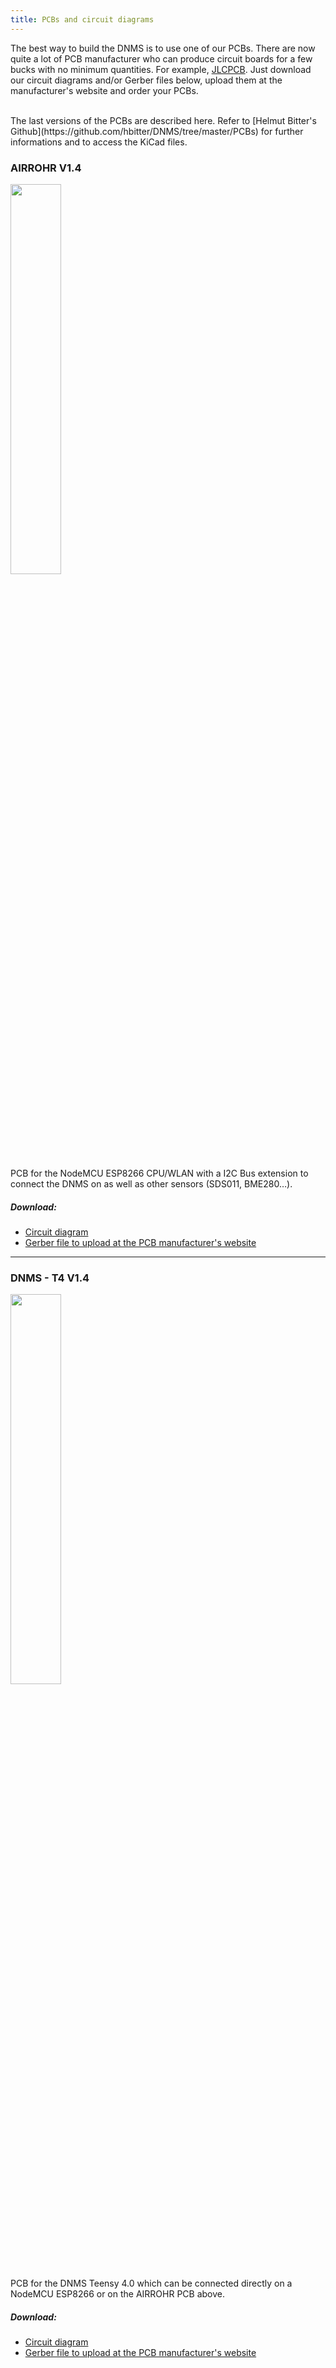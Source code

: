 ```yaml
---
title: PCBs and circuit diagrams
---
```


The best way to build the DNMS is to use one of our PCBs.
There are now quite a lot of PCB manufacturer who can produce circuit boards for a few bucks with no minimum quantities. For example, [JLCPCB](https://jlcpcb.com/).
Just download our circuit diagrams and/or Gerber files below, upload them at the manufacturer's website and order your PCBs. 

<br>
The last versions of the PCBs are described here. Refer to [Helmut Bitter's Github](https://github.com/hbitter/DNMS/tree/master/PCBs) for further informations and to access the KiCad files. 

### AIRROHR V1.4
<img src="../docs/dnms/airrohr-PCB.jpg" style="display: block; width:40%;margin: 1em 0"/>

PCB for the NodeMCU ESP8266 CPU/WLAN with a I2C Bus extension to connect the DNMS on as well as other sensors (SDS011, BME280…).

##### Download:
* [Circuit diagram](../docs/dnms/airrohr-PCB-circuit-diagram.pdf)
* [Gerber file to upload at the PCB manufacturer's website](https://github.com/hbitter/DNMS/blob/master/PCBs/Airrohr%20PCB/Airrohr%20PCB%20V1.2%20Gerber.zip)

---

### DNMS - T4 V1.4
<img src="../docs/dnms/dnms-noise-measuring-teensy-4.jpg" style="display: block;width:40%; margin: 1em 0"/>

PCB for the DNMS Teensy 4.0 which can be connected directly on a NodeMCU ESP8266 or on the AIRROHR PCB above.


##### Download:
* [Circuit diagram](../docs/dnms/dnms-noise-measuring-teensy-40-NodeMCU-circuit-diagram.pdf)
* [Gerber file to upload at the PCB manufacturer's website](https://github.com/hbitter/DNMS/blob/master/PCBs/DNMS%20-%20T4/DNMS_V1.2_T4.zip)
